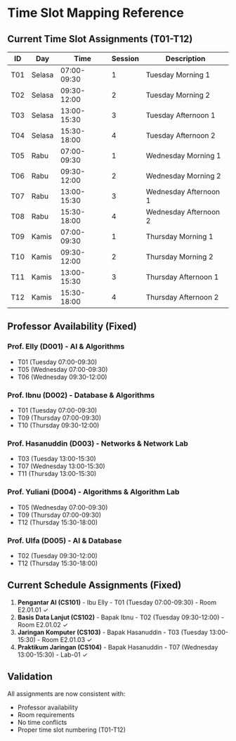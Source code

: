 # Time Slot Mapping Reference

## Current Time Slot Assignments (T01-T12)

| ID | Day | Time | Session | Description |
|----|-----|------|---------|-------------|
| T01 | Selasa | 07:00-09:30 | 1 | Tuesday Morning 1 |
| T02 | Selasa | 09:30-12:00 | 2 | Tuesday Morning 2 |
| T03 | Selasa | 13:00-15:30 | 3 | Tuesday Afternoon 1 |
| T04 | Selasa | 15:30-18:00 | 4 | Tuesday Afternoon 2 |
| T05 | Rabu | 07:00-09:30 | 1 | Wednesday Morning 1 |
| T06 | Rabu | 09:30-12:00 | 2 | Wednesday Morning 2 |
| T07 | Rabu | 13:00-15:30 | 3 | Wednesday Afternoon 1 |
| T08 | Rabu | 15:30-18:00 | 4 | Wednesday Afternoon 2 |
| T09 | Kamis | 07:00-09:30 | 1 | Thursday Morning 1 |
| T10 | Kamis | 09:30-12:00 | 2 | Thursday Morning 2 |
| T11 | Kamis | 13:00-15:30 | 3 | Thursday Afternoon 1 |
| T12 | Kamis | 15:30-18:00 | 4 | Thursday Afternoon 2 |

## Professor Availability (Fixed)

### Prof. Elly (D001) - AI & Algorithms
- T01 (Tuesday 07:00-09:30) 
- T05 (Wednesday 07:00-09:30) 
- T06 (Wednesday 09:30-12:00) 

### Prof. Ibnu (D002) - Database & Algorithms  
- T01 (Tuesday 07:00-09:30) 
- T09 (Thursday 07:00-09:30) 
- T10 (Thursday 09:30-12:00) 

### Prof. Hasanuddin (D003) - Networks & Network Lab
- T03 (Tuesday 13:00-15:30) 
- T07 (Wednesday 13:00-15:30) 
- T11 (Thursday 13:00-15:30) 

### Prof. Yuliani (D004) - Algorithms & Algorithm Lab
- T05 (Wednesday 07:00-09:30) 
- T09 (Thursday 07:00-09:30) 
- T12 (Thursday 15:30-18:00) 

### Prof. Ulfa (D005) - AI & Database
- T02 (Tuesday 09:30-12:00) 
- T12 (Thursday 15:30-18:00) 

## Current Schedule Assignments (Fixed)

1. **Pengantar AI (CS101)** - Ibu Elly - T01 (Tuesday 07:00-09:30) - Room E2.01.01 ✓
2. **Basis Data Lanjut (CS102)** - Bapak Ibnu - T02 (Tuesday 09:30-12:00) - Room E2.01.02 ✓
3. **Jaringan Komputer (CS103)** - Bapak Hasanuddin - T03 (Tuesday 13:00-15:30) - Room E2.01.03 ✓
4. **Praktikum Jaringan (CS104)** - Bapak Hasanuddin - T07 (Wednesday 13:00-15:30) - Lab-01 ✓

## Validation

All assignments are now consistent with:
- Professor availability
- Room requirements
- No time conflicts
- Proper time slot numbering (T01-T12)
